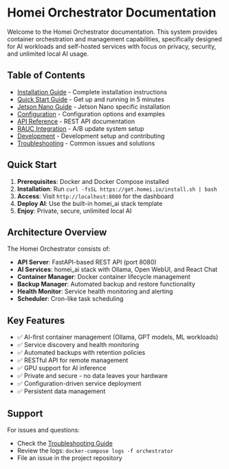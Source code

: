 # Homei Orchestrator Documentation

Welcome to the Homei Orchestrator documentation. This system provides container orchestration and management capabilities, specifically designed for AI workloads and self-hosted services with focus on privacy, security, and unlimited local AI usage.

## Table of Contents

- [Installation Guide](installation.md) - Complete installation instructions
- [Quick Start Guide](quick-start.md) - Get up and running in 5 minutes
- [Jetson Nano Guide](jetson-nano-installation.md) - Jetson Nano specific installation
- [Configuration](configuration.md) - Configuration options and examples
- [API Reference](api.md) - REST API documentation
- [RAUC Integration](rauc-integration.md) - A/B update system setup
- [Development](development.md) - Development setup and contributing
- [Troubleshooting](troubleshooting.md) - Common issues and solutions

## Quick Start

1. **Prerequisites**: Docker and Docker Compose installed
2. **Installation**: Run `curl -fsSL https://get.homei.io/install.sh | bash`
3. **Access**: Visit `http://localhost:8080` for the dashboard
4. **Deploy AI**: Use the built-in homei_ai stack template
5. **Enjoy**: Private, secure, unlimited local AI

## Architecture Overview

The Homei Orchestrator consists of:

- **API Server**: FastAPI-based REST API (port 8080)
- **AI Services**: homei_ai stack with Ollama, Open WebUI, and React Chat
- **Container Manager**: Docker container lifecycle management
- **Backup Manager**: Automated backup and restore functionality
- **Health Monitor**: Service health monitoring and alerting
- **Scheduler**: Cron-like task scheduling

## Key Features

- ✅ AI-first container management (Ollama, GPT models, ML workloads)
- ✅ Service discovery and health monitoring
- ✅ Automated backups with retention policies
- ✅ RESTful API for remote management
- ✅ GPU support for AI inference
- ✅ Private and secure - no data leaves your hardware
- ✅ Configuration-driven service deployment
- ✅ Persistent data management

## Support

For issues and questions:
- Check the [Troubleshooting Guide](troubleshooting.md)
- Review the logs: `docker-compose logs -f orchestrator`
- File an issue in the project repository
